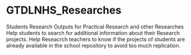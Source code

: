 # GTDLNHS_Researches
Students Research Outputs for Practical Research and other Researches
Help students to search for additional information about their Research projects.
Help Reseacrch teachers to know if the projects of students are already available in the school repository to avoid too much replication.
